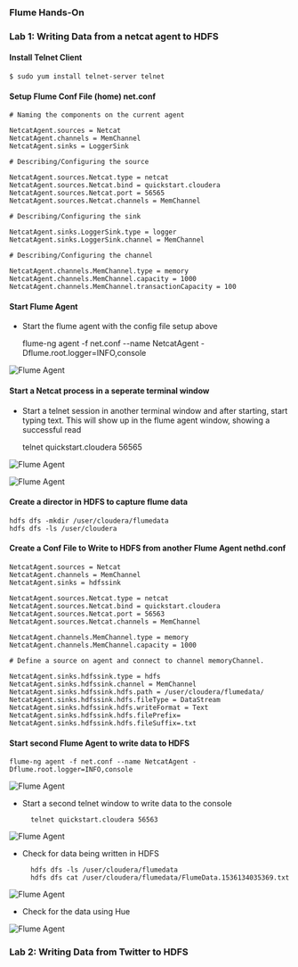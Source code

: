 
### Flume Hands-On

###  Lab 1: Writing Data from a netcat agent to HDFS

#### Install Telnet Client 

	$ sudo yum install telnet-server telnet
			
#### Setup Flume Conf File (home) net.conf

	# Naming the components on the current agent

	NetcatAgent.sources = Netcat
	NetcatAgent.channels = MemChannel
	NetcatAgent.sinks = LoggerSink

	# Describing/Configuring the source

	NetcatAgent.sources.Netcat.type = netcat
	NetcatAgent.sources.Netcat.bind = quickstart.cloudera
	NetcatAgent.sources.Netcat.port = 56565
	NetcatAgent.sources.Netcat.channels = MemChannel

	# Describing/Configuring the sink
	
	NetcatAgent.sinks.LoggerSink.type = logger
	NetcatAgent.sinks.LoggerSink.channel = MemChannel
	
	# Describing/Configuring the channel
	
	NetcatAgent.channels.MemChannel.type = memory
	NetcatAgent.channels.MemChannel.capacity = 1000
	NetcatAgent.channels.MemChannel.transactionCapacity = 100
	
#### Start Flume Agent

* Start the flume agent with the config file setup above

	flume-ng agent -f net.conf --name NetcatAgent -Dflume.root.logger=INFO,console
	
![Flume Agent](../images/flume/flume1.jpg)		
#### Start a Netcat process in a seperate terminal window

* Start a telnet session in another terminal window and after starting, start typing text. This will show up in the flume agent window, showing a successful read

	telnet quickstart.cloudera 56565

![Flume Agent](../images/flume/flume2.jpg)

![Flume Agent](../images/flume/flume3.jpg)

#### Create a director in HDFS to capture flume data

	hdfs dfs -mkdir /user/cloudera/flumedata
	hdfs dfs -ls /user/cloudera
	
#### Create a Conf File to Write to HDFS from another Flume Agent nethd.conf

	NetcatAgent.sources = Netcat
	NetcatAgent.channels = MemChannel
	NetcatAgent.sinks = hdfssink
	
	NetcatAgent.sources.Netcat.type = netcat
	NetcatAgent.sources.Netcat.bind = quickstart.cloudera
	NetcatAgent.sources.Netcat.port = 56563
	NetcatAgent.sources.Netcat.channels = MemChannel
	
	NetcatAgent.channels.MemChannel.type = memory
	NetcatAgent.channels.MemChannel.capacity = 1000
	
	# Define a source on agent and connect to channel memoryChannel. 
	
	NetcatAgent.sinks.hdfssink.type = hdfs 
	NetcatAgent.sinks.hdfssink.channel = MemChannel 
	NetcatAgent.sinks.hdfssink.hdfs.path = /user/cloudera/flumedata/
	NetcatAgent.sinks.hdfssink.hdfs.fileType = DataStream
	NetcatAgent.sinks.hdfssink.hdfs.writeFormat = Text
	NetcatAgent.sinks.hdfssink.hdfs.filePrefix=
	NetcatAgent.sinks.hdfssink.hdfs.fileSuffix=.txt


#### Start second Flume Agent to write data to HDFS

	flume-ng agent -f net.conf --name NetcatAgent -Dflume.root.logger=INFO,console
	
![Flume Agent](../images/flume/flume4a.jpg)

* Start a second telnet window to write data to the console
	
		telnet quickstart.cloudera 56563
		
![Flume Agent](../images/flume/flume4b.jpg)

* Check for data being written in HDFS

		hdfs dfs -ls /user/cloudera/flumedata
		hdfs dfs cat /user/cloudera/flumedata/FlumeData.1536134035369.txt

![Flume Agent](../images/flume/flume6.jpg)

* Check for the data using Hue

![Flume Agent](../images/flume/flume5.jpg)

### Lab 2: Writing Data from Twitter to HDFS


	

	
